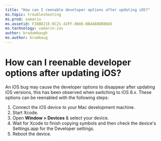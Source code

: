 ```yaml
---
title: "How can I reenable developer options after updating iOS?"
ms.topic: troubleshooting
ms.prod: xamarin
ms.assetid: F38BD21E-0C21-43FF-80A6-BB4A88DB88A5
ms.technology: xamarin-ios
author: bradumbaugh
ms.author: brumbaug
---
```


# How can I reenable developer options after updating iOS?

An iOS bug may cause the developer options to disappear after updating iOS versions, this has been observed when switching to iOS 8.x. These options can be reenabled with the following steps:

1. Connect the iOS device to your Mac development machine.
2. Start Xcode.
3. Open **Window > Devices** & select your device.
4. Wait for Xcode to finish copying symbols and then check the device's Settings.app for the Developer settings.
5. Reboot the device.

